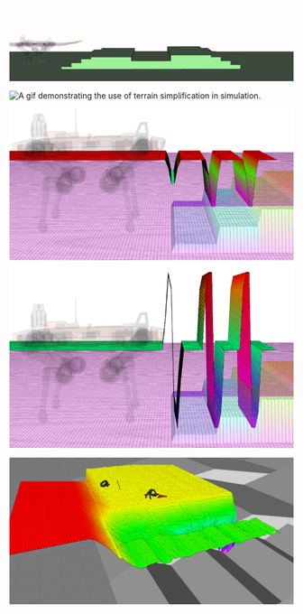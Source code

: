 ![A gif demonstrating the use of terrain simplification as a base-motion-constraint, shown at 5x speed.](https://github.com/ori-drs/plane_seg/blob/add-terrain-simplification/terrain_simplification/terrain-simplification_base-motion-constraint_5x-speed.gif)

![A gif demonstrating the use of terrain simplification in simulation.](https://github.com/ori-drs/plane_seg/blob/add-terrain-simplification/terrain_simplification/terrain-simplification_base-motion-constraint_simulation.gif)

![An image demonstrating the use of terrain simplification to compute first- and second-order partial derivatives of any image.](https://github.com/ori-drs/plane_seg/blob/add-terrain-simplification/terrain_simplification/terrain-simplification_derivatives.png)

![A traversability map computed using FilterChain.](https://github.com/ori-drs/plane_seg/blob/add-terrain-simplification/terrain_simplification/terrain-simplification_traversability.png)
